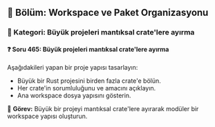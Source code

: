## 📘 Bölüm: Workspace ve Paket Organizasyonu
### 🔹 Kategori: Büyük projeleri mantıksal crate'lere ayırma
#### ❓ Soru 465: Büyük projeleri mantıksal crate'lere ayırma

Aşağıdakileri yapan bir proje yapısı tasarlayın:

- Büyük bir Rust projesini birden fazla crate'e bölün.
- Her crate'in sorumluluğunu ve amacını açıklayın.
- Ana workspace dosya yapısını gösterin.

🔧 **Görev:** Büyük bir projeyi mantıksal crate'lere ayırarak modüler bir workspace yapısı oluşturun.
